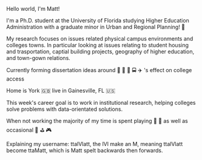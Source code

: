 Hello world, I'm Matt!

I'm a Ph.D. student at the University of Florida studying Higher Education Administration with a graduate minor in Urban and Regional Planning! :crocodile:

My research focuses on issues related physical campus environments and colleges towns. In particular looking at issues relating to student housing and trasportation, captial building projects, geography of higher education, and town-gown relations.

Currently forming dissertation ideas around :station: :light_rail: :monorail: :oncoming_bus: :airplane: 's effect on college access

Home is York :gb: live in Gainesville, FL :us:

This week's career goal is to work in institutional research, helping colleges solve problems with data-orientated solutions.

When not working the majority of my time is spent playing :trumpet: :musical_score: as well as occasional :8ball: :golf: :video_game:

Explaining my username: ttalVlatt, the lVl make an M, meaning ttalVlatt become ttaMatt, which is Matt spelt backwards then forwards.

<!--
**MattOnCampus/MattOnCampus** is a ✨ _special_ ✨ repository because its `README.md` (this file) appears on your GitHub profile.

Here are some ideas to get you started:

- 🔭 I’m currently working on ...
- 🌱 I’m currently learning ...
- 👯 I’m looking to collaborate on ...
- 🤔 I’m looking for help with ...
- 💬 Ask me about ...
- 📫 How to reach me: ...
- 😄 Pronouns: ...
- ⚡ Fun fact: ...
-->
